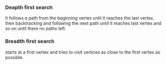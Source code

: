 ### Deapth first search
It follows a path from the beginning vertex until it reaches the last vertex, then backtracking and following the next path until it reaches last vertex and so on until there no paths left.<br>
### Breadth first search
starts at a first vertex and tries to visit vertices as close to the first vertex as possible.<br>
